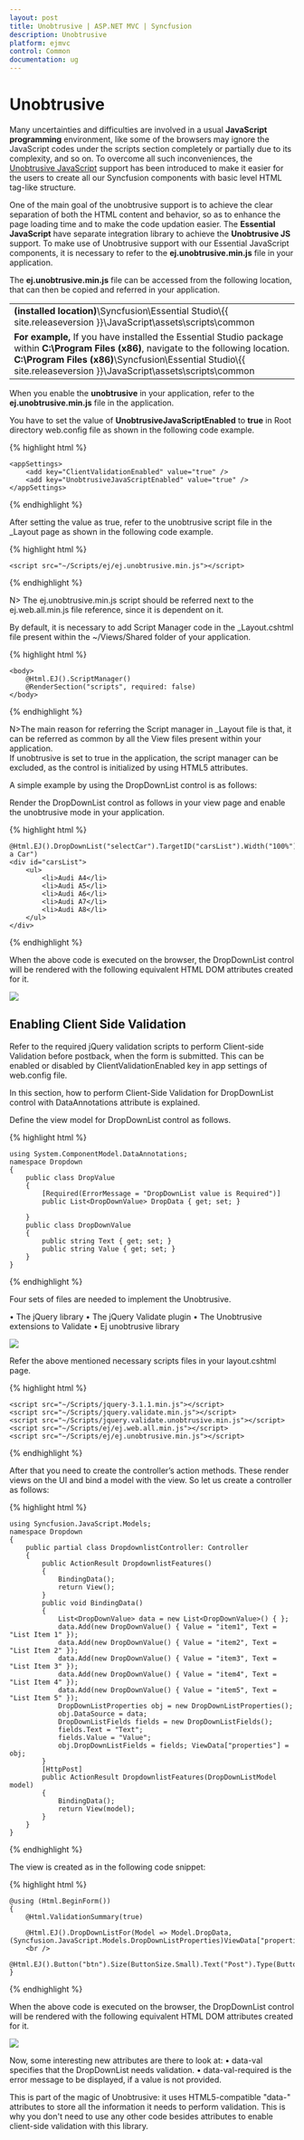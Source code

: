 ```yaml
---
layout: post
title: Unobtrusive | ASP.NET MVC | Syncfusion
description: Unobtrusive
platform: ejmvc
control: Common 
documentation: ug
---
```


# Unobtrusive

Many uncertainties and difficulties are involved in a usual **JavaScript programming** environment, like some of the browsers may ignore the JavaScript codes under the scripts section completely or partially due to its complexity, and so on. To overcome all such inconveniences, the [Unobtrusive JavaScript](http://www.w3.org/wiki/The_principles_of_unobtrusive_JavaScript) support has been introduced to make it easier for the users to create all our Syncfusion components with basic level HTML tag-like structure.

One of the main goal of the unobtrusive support is to achieve the clear separation of both the HTML content and behavior, so as to enhance the page loading time and to make the code updation easier. The **Essential JavaScript** have separate integration library to achieve the **Unobtrusive JS** support. To make use of Unobtrusive support with our Essential JavaScript components, it is necessary to refer to the **ej.unobtrusive.min.js** file in your application.

The **ej.unobtrusive.min.js** file can be accessed from the following location, that can then be copied and referred in your application.

<table>
<tr>
<td>
<b>(installed location)</b>\Syncfusion\Essential Studio\{{ site.releaseversion }}\JavaScript\assets\scripts\common
</td>
</tr>
<tr>
<td>
<b>For example,</b> If you have installed the Essential Studio package within <b>C:\Program Files (x86)</b>, navigate to the following location.
<br/>
<b>C:\Program Files (x86)</b>\Syncfusion\Essential Studio\{{ site.releaseversion }}\JavaScript\assets\scripts\common
</td>
</tr>
</table>

When you enable the **unobtrusive** in your application, refer to the **ej.unobtrusive.min.js** file in the application.

You have to set the value of **UnobtrusiveJavaScriptEnabled** to **true** in Root directory web.config file as shown in the following code example.

{% highlight html %}

    <appSettings>
        <add key="ClientValidationEnabled" value="true" />
        <add key="UnobtrusiveJavaScriptEnabled" value="true" />
    </appSettings>

{% endhighlight %}

After setting the value as true, refer to the unobtrusive script file in the _Layout page as shown in the following code example.

{% highlight html %}

    <script src="~/Scripts/ej/ej.unobtrusive.min.js"></script>

{% endhighlight %}

N> The ej.unobtrusive.min.js script should be referred next to the ej.web.all.min.js file reference, since it is dependent on it.

By default, it is necessary to add Script Manager code in the _Layout.cshtml file present within the ~/Views/Shared folder of your application.

{% highlight html %}

    <body>
        @Html.EJ().ScriptManager()
        @RenderSection("scripts", required: false)
    </body>

{% endhighlight %}

N>The main reason for referring the Script manager in _Layout file is that, it can be referred as common by all the View files present within your application.<BR>
If unobtrusive is set to true in the application, the script manager can be excluded, as the control is initialized by using HTML5 attributes.

A simple example by using the DropDownList control is as follows:

Render the DropDownList control as follows in your view page and enable the unobtrusive mode in your application.

{% highlight html %}

    @Html.EJ().DropDownList("selectCar").TargetID("carsList").Width("100%").WatermarkText("Select a Car")
    <div id="carsList">
        <ul>
            <li>Audi A4</li>
            <li>Audi A5</li>
            <li>Audi A6</li>
            <li>Audi A7</li>
            <li>Audi A8</li>
        </ul>
    </div>

{% endhighlight %}

When the above code is executed on the browser, the DropDownList control will be rendered with the following equivalent HTML DOM attributes created for it.

![](Core_images/unobtrusive1.png)

## Enabling Client Side Validation

Refer to the required jQuery validation scripts to perform Client-side Validation before postback, when the form is submitted. This can be enabled or disabled by ClientValidationEnabled key in app settings of web.config file.

In this section, how to perform Client-Side Validation for DropDownList control with DataAnnotations attribute is explained.

Define the view model for DropDownList control as follows.

{% highlight html %}

    using System.ComponentModel.DataAnnotations; 
    namespace Dropdown
    {
        public class DropValue
        {
            [Required(ErrorMessage = "DropDownList value is Required")]
            public List<DropDownValue> DropData { get; set; }

        }
        public class DropDownValue
        {
            public string Text { get; set; }
            public string Value { get; set; }
        }
    }

{% endhighlight %}

Four sets of files are needed to implement the Unobtrusive.

•	The jQuery library
•	The jQuery Validate plugin
•	The Unobtrusive extensions to Validate
•	Ej unobtrusive library 

![](Core_images/unobtrusive2.png)

Refer the above mentioned necessary scripts files in your layout.cshtml page.

{% highlight html %}

    <script src="~/Scripts/jquery-3.1.1.min.js"></script>
    <script src="~/Scripts/jquery.validate.min.js"></script>
    <script src="~/Scripts/jquery.validate.unobtrusive.min.js"></script>
    <script src="~/Scripts/ej/ej.web.all.min.js"></script>
    <script src="~/Scripts/ej/ej.unobtrusive.min.js"></script>

{% endhighlight %}

After that you need to create the controller’s action methods. These render views on the UI and bind a model with the view. So let us create a controller as follows:

{% highlight html %}

    using Syncfusion.JavaScript.Models; 
    namespace Dropdown
    {
        public partial class DropdownlistController: Controller
        {
            public ActionResult DropdownlistFeatures() 
            { 
                BindingData(); 
                return View(); 
            } 
            public void BindingData() 
            { 
                List<DropDownValue> data = new List<DropDownValue>() { }; 
                data.Add(new DropDownValue() { Value = "item1", Text = "List Item 1" });
                data.Add(new DropDownValue() { Value = "item2", Text = "List Item 2" }); 
                data.Add(new DropDownValue() { Value = "item3", Text = "List Item 3" }); 
                data.Add(new DropDownValue() { Value = "item4", Text = "List Item 4" }); 
                data.Add(new DropDownValue() { Value = "item5", Text = "List Item 5" });
                DropDownListProperties obj = new DropDownListProperties(); 
                obj.DataSource = data;
                DropDownListFields fields = new DropDownListFields();
                fields.Text = "Text";
                fields.Value = "Value"; 
                obj.DropDownListFields = fields; ViewData["properties"] = obj; 
            } 
            [HttpPost]
            public ActionResult DropdownlistFeatures(DropDownListModel model) 
            { 
                BindingData(); 
                return View(model); 
            }
        }
    }

{% endhighlight %}

The view is created as in the following code snippet:

{% highlight html %}

    @using (Html.BeginForm())
    {
        @Html.ValidationSummary(true)

        @Html.EJ().DropDownListFor(Model => Model.DropData, (Syncfusion.JavaScript.Models.DropDownListProperties)ViewData["properties"])
        <br />
        @Html.EJ().Button("btn").Size(ButtonSize.Small).Text("Post").Type(ButtonType.Submit)
    }

{% endhighlight %}

When the above code is executed on the browser, the DropDownList control will be rendered with the following equivalent HTML DOM attributes created for it.

![](Core_images/unobtrusive3.png)

Now, some interesting new attributes are there to look at:
•	data-val specifies that the DropDownList needs validation.
•	data-val-required is the error message to be displayed, if a value is not provided.

This is part of the magic of Unobtrusive: it uses HTML5-compatible "data-" attributes to store all the information it needs to perform validation. This is why you don't need to use any other code besides attributes to enable client-side validation with this library.
